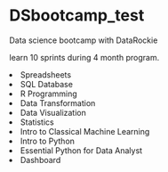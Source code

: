# DSbootcamp_test
Data science bootcamp with DataRockie

learn 10 sprints during 4 month program.

<li>
Spreadsheets
<li>
SQL Database
<li>
R Programming
<li>
Data Transformation
<li>
Data Visualization
<li>
Statistics
<li>
Intro to Classical Machine Learning
<li>
Intro to Python
<li>
Essential Python for Data Analyst
<li>
Dashboard
</li>

